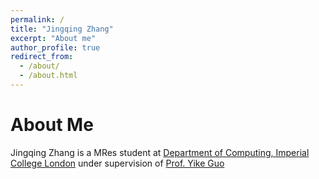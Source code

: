 ```yaml
---
permalink: /
title: "Jingqing Zhang"
excerpt: "About me"
author_profile: true
redirect_from:
  - /about/
  - /about.html
---
```



About Me
======

Jingqing Zhang is a MRes student at [Department of Computing, Imperial College London](http://www.imperial.ac.uk/computing) under supervision of [Prof. Yike Guo](https://www.imperial.ac.uk/people/y.guo)
